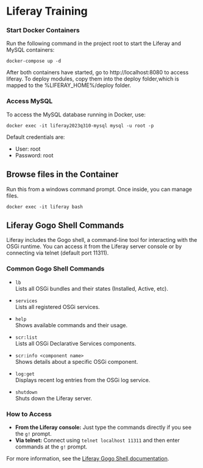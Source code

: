 # Liferay Training

### Start Docker Containers

Run the following command in the project root to start the Liferay and MySQL containers:

```
docker-compose up -d
```
After both containers have started, go to http://localhost:8080 to access liferay.
To deploy modules, copy them into the deploy folder,which is mapped to the %LIFERAY_HOME%/deploy folder.

### Access MySQL

To access the MySQL database running in Docker, use:

```
docker exec -it liferay2023q310-mysql mysql -u root -p
```

Default credentials are:
- User: root
- Password: root

## Browse files in the Container

Run this from a windows command prompt.
Once inside, you can manage files. 
```
docker exec -it liferay bash
```

## Liferay Gogo Shell Commands

Liferay includes the Gogo shell, a command-line tool for interacting with the OSGi runtime. You can access it from the Liferay server console or by connecting via telnet (default port 11311).

### Common Gogo Shell Commands

- `lb`  
  Lists all OSGi bundles and their states (Installed, Active, etc).

- `services`  
  Lists all registered OSGi services.

- `help`  
  Shows available commands and their usage.

- `scr:list`  
  Lists all OSGi Declarative Services components.

- `scr:info <component name>`  
  Shows details about a specific OSGi component.

- `log:get`  
  Displays recent log entries from the OSGi log service.

- `shutdown`  
  Shuts down the Liferay server.

### How to Access

- **From the Liferay console:**
  Just type the commands directly if you see the `g!` prompt.
- **Via telnet:**
  Connect using `telnet localhost 11311` and then enter commands at the `g!` prompt.

For more information, see the [Liferay Gogo Shell documentation](https://learn.liferay.com/dxp/latest/en/developing-applications/core-frameworks/gogo-shell.html).
